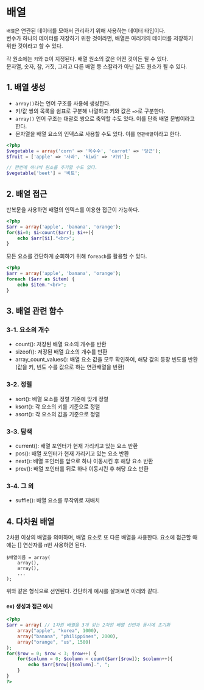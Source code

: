 # 배열

`배열`은 연관된 데이터를 모아서 관리하기 위해 사용하는 데이터 타입이다.  
변수가 하나의 데이터를 저장하기 위한 것이라면, 배열은 여러개의 데이터를 저장하기 위한 것이라고 할 수 있다.  

각 원소에는 `키`와 `값`이 지정된다. 배열 원소의 값은 어떤 것이든 될 수 있다.  
문자열, 숫자, 참, 거짓, 그리고 다른 배열 등 스칼라가 아닌 값도 원소가 될 수 있다.  

## 1. 배열 생성

* `array()`라는 언어 구조를 사용해 생성한다.  
* 키/값 쌍의 목록을 쉼표로 구분해 나열하고 키와 값은 `=>`로 구분한다.
* `array()` 언어 구조는 대괄호 쌍으로 축약할 수도 있다. 이를 단축 배열 문법이라고 한다.
* 문자열을 배열 요소의 인덱스로 사용할 수도 있다. 이를 `연관배열`이라고 한다.  

```php
<?php
$vegetable = array('corn' => '옥수수', 'carrot' => '당근');
$fruit = ['apple' => '사과', 'kiwi' => '키위'];

// 한번에 하나씩 원소를 추가할 수도 있다.
$vegetable['beet'] = '비트';
```

## 2. 배열 접근

반복문을 사용하면 배열의 인덱스를 이용한 접근이 가능하다.

```php
<?php
$arr = array('apple', 'banana', 'orange');
for($i=0; $i<count($arr); $i++){
    echo $arr[$i]."<br>";
}
```

모든 요소를 간단하게 순회하기 위해 `foreach`를 활용할 수 있다.
```php
<?php
$arr = array('apple', 'banana', 'orange');
foreach ($arr as $item) {
    echo $item."<br>";   
}
```

## 3. 배열 관련 함수

### 3-1. 요소의 개수

* count(): 저장된 배열 요소의 개수를 반환
* sizeof(): 저장된 배열 요소의 개수를 반환
* array_count_values(): 배열 요소 값을 모두 확인하여, 해당 값의 등장 빈도를 반환 (값을 키, 빈도 수를 값으로 하는 연관배열을 반환)

### 3-2. 정렬

* sort(): 배열 요소를 정렬 기준에 맞게 정렬
* ksort(): 각 요소의 키를 기준으로 정렬
* asort(): 각 요소의 값을 기준으로 정렬 

### 3-3. 탐색

* current(): 배열 포인터가 현재 가리키고 있는 요소 반환
* pos(): 배열 포인터가 현재 가리키고 있는 요소 반환
* next(): 배열 포인터를 앞으로 하나 이동시킨 후 해당 요소 반환
* prev(): 배열 포인터를 뒤로 하나 이동시킨 후 해당 요소 반환

### 3-4. 그 외

* suffle(): 배열 요소를 무작위로 재배치

## 4. 다차원 배열

2차원 이상의 배열을 의미하며, 배열 요소로 또 다른 배열을 사용한다.
요소에 접근할 때에는 [] 연산자를 n번 사용하면 된다.

```text
$배열이름 = array(
    array(),
    array(),
    ...
);
```

위와 같은 형식으로 선언된다. 간단하게 예시를 살펴보면 아래와 같다.

#### ex) 생성과 접근 예시
```php
<?php
$arr = array( // 1차원 배열을 3개 갖는 2차원 배열 선언과 동시에 초기화
    array("apple", "korea", 1000),
    array("banana", "philippines", 2000),
    array("orange", "us", 1500)
);
for($row = 0; $row < 3; $row++) {
    for($column = 0; $column < count($arr[$row]); $column++){
        echo $arr[$row][$column].", ";
    }
}
?>
```